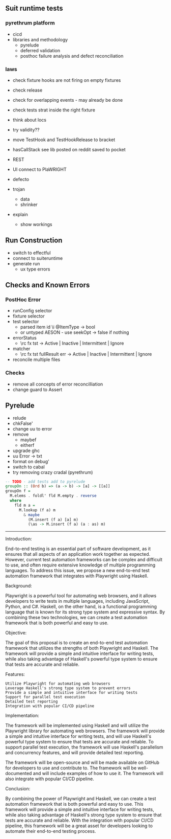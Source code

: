 ## Suit runtime tests

### pyrethrum platform 
* cicd
* libraries and methodology
  * pyrelude
  * deferred validation
  * posthoc failure analysis and defect reconciliation 
### laws
* check fixture hooks are not firing on empty fixtures
* check release
* check for overlapping events - may already be done
* check tests strat inside the right fixture
* think about locs

* try validity??


* move TestHook and TestHookRelease to bracket
* hasCallStack see lib posted on reddit saved to pocket
* REST
* UI connect to PlaWRIGHT
* defecto
* trojan
  * data
  * shrinker
* explain
  * show workings

## Run Construction
* switch to effectful
* connect to suiteruntime
* generate run
  * ux type errors

## Checks and Known Errors
### PostHoc Error 
* runConfig selector
* fixture selector
* test selector
  * parsed item id \i @ItemType -> bool
  * or untyped AESON - use seekOpt -> false if nothing
* errorStatus
  * \rc fx tst -> Active | Inactive | Intermittent | Ignore
* matcher
  * \rc fx tst fullResult err -> Active | Inactive | Intermittent | Ignore
* reconcile multiple files

### Checks
* remove all concepts of error reconcilliation
* change guard to Assert

## Pyrelude
* relude
* chkFalse'
* change uu to error
* remove 
  * maybef
  * eitherf
* upgrade ghc
* uu Error -> txt
* format on debug'
* switch to cabal
* try removing crazy cradal (pyrethrum)

```haskell
-- TODO - add tests add to pyrelude
groupOn :: (Ord b) => (a -> b) -> [a] -> [[a]]
groupOn f =
  M.elems . foldl' fld M.empty . reverse
  where
    fld m a =
      M.lookup (f a) m
        & maybe
          (M.insert (f a) [a] m)
          (\as -> M.insert (f a) (a : as) m)
```

----
Introduction:

End-to-end testing is an essential part of software development, as it ensures that all aspects of an application work together as expected. However, current test automation frameworks can be complex and difficult to use, and often require extensive knowledge of multiple programming languages. To address this issue, we propose a new end-to-end test automation framework that integrates with Playwright using Haskell.

Background:

Playwright is a powerful tool for automating web browsers, and it allows developers to write tests in multiple languages, including JavaScript, Python, and C#. Haskell, on the other hand, is a functional programming language that is known for its strong type system and expressive syntax. By combining these two technologies, we can create a test automation framework that is both powerful and easy to use.

Objective:

The goal of this proposal is to create an end-to-end test automation framework that utilizes the strengths of both Playwright and Haskell. The framework will provide a simple and intuitive interface for writing tests, while also taking advantage of Haskell's powerful type system to ensure that tests are accurate and reliable.

Features:

    Utilize Playwright for automating web browsers
    Leverage Haskell's strong type system to prevent errors
    Provide a simple and intuitive interface for writing tests
    Support for parallel test execution
    Detailed test reporting
    Integration with popular CI/CD pipeline

Implementation:

The framework will be implemented using Haskell and will utilize the Playwright library for automating web browsers. The framework will provide a simple and intuitive interface for writing tests, and will use Haskell's powerful type system to ensure that tests are accurate and reliable. To support parallel test execution, the framework will use Haskell's parallelism and concurrency features, and will provide detailed test reporting.

The framework will be open-source and will be made available on GitHub for developers to use and contribute to. The framework will be well-documented and will include examples of how to use it. The framework will also integrate with popular CI/CD pipeline.

Conclusion:

By combining the power of Playwright and Haskell, we can create a test automation framework that is both powerful and easy to use. This framework will provide a simple and intuitive interface for writing tests, while also taking advantage of Haskell's strong type system to ensure that tests are accurate and reliable. With the integration with popular CI/CD pipeline, this framework will be a great asset for developers looking to automate their end-to-end testing process.